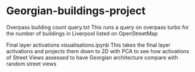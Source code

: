 # Georgian-buildings-project




Overpass building count query.txt
This runs a query on overpass turbo for the number of buildings in Liverpool listed on OpenStreetMap


Final layer activations visualisations.ipynb
This takes the final layer activations and projects them down to 2D with PCA to see how activations of Street Views assessed to have Georgian architecture compare with random street views
